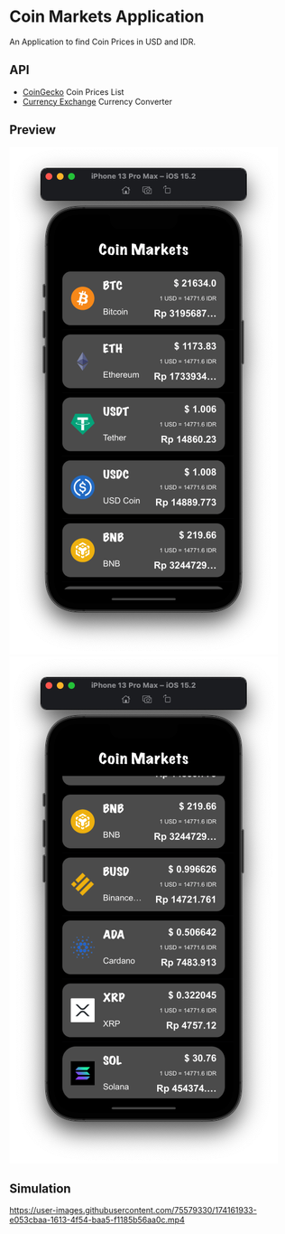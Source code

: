 # Coin Markets Application
An Application to find Coin Prices in USD and IDR.

## API
- [CoinGecko](https://rapidapi.com/coingecko/api/coingecko/) Coin Prices List
- [Currency Exchange](https://rapidapi.com/fyhao/api/currency-exchange/) Currency Converter

## Preview
![](documentation/image1.png) ![](documentation/image2.png)

## Simulation
https://user-images.githubusercontent.com/75579330/174161933-e053cbaa-1613-4f54-baa5-f1185b56aa0c.mp4
